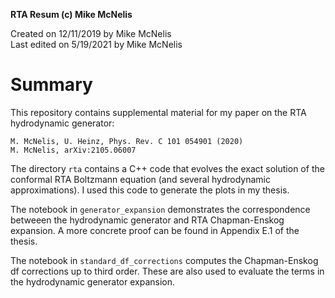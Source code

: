 **RTA Resum (c) Mike McNelis** 

Created on 12/11/2019 by Mike McNelis \
Last edited on 5/19/2021 by Mike McNelis

# Summary

This repository contains supplemental material for my paper on the RTA hydrodynamic generator:

	M. McNelis, U. Heinz, Phys. Rev. C 101 054901 (2020)
	M. McNelis, arXiv:2105.06007

The directory `rta` contains a C++ code that evolves the exact solution of the conformal RTA Boltzmann equation (and several hydrodynamic approximations). I used this code to generate the plots in my thesis. 

The notebook in `generator_expansion` demonstrates the correspondence betweeen the hydrodynamic generator and RTA Chapman-Enskog expansion. A more concrete proof can be found in Appendix E.1 of the thesis.  

The notebook in `standard_df_corrections` computes the Chapman-Enskog df corrections up to third order. These are also used to evaluate the terms in the hydrodynamic generator expansion.

